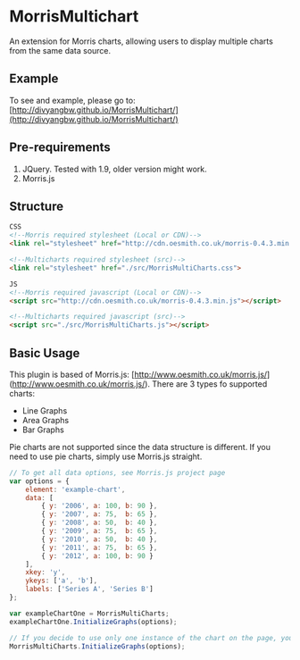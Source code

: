 MorrisMultichart
================

An extension for Morris charts, allowing users to display multiple charts from the same data source.


Example
-------

To see and example, please go to: [http://divyangbw.github.io/MorrisMultichart/](http://divyangbw.github.io/MorrisMultichart/)

Pre-requirements
----------------

1. JQuery. Tested with 1.9, older version might work.
2. Morris.js

Structure
---------

```html
CSS
<!--Morris required stylesheet (Local or CDN)-->
<link rel="stylesheet" href="http://cdn.oesmith.co.uk/morris-0.4.3.min.css">

<!--Multicharts required stylesheet (src)-->
<link rel="stylesheet" href="./src/MorrisMultiCharts.css">

JS
<!--Morris required javascript (Local or CDN)-->
<script src="http://cdn.oesmith.co.uk/morris-0.4.3.min.js"></script>

<!--Multicharts required javascript (src)-->
<script src="./src/MorrisMultiCharts.js"></script>

```

Basic Usage
-----------

This plugin is based of Morris.js: [http://www.oesmith.co.uk/morris.js/] (http://www.oesmith.co.uk/morris.js/). There are 3 types fo supported charts:
* Line Graphs
* Area Graphs
* Bar Graphs

Pie charts are not supported since the data structure is different. If you need to use pie charts, simply use Morris.js straight. 

```js
// To get all data options, see Morris.js project page
var options = {
    element: 'example-chart',
    data: [
        { y: '2006', a: 100, b: 90 },
        { y: '2007', a: 75,  b: 65 },
        { y: '2008', a: 50,  b: 40 },
        { y: '2009', a: 75,  b: 65 },
        { y: '2010', a: 50,  b: 40 },
        { y: '2011', a: 75,  b: 65 },
        { y: '2012', a: 100, b: 90 }
    ],
    xkey: 'y',
    ykeys: ['a', 'b'],
    labels: ['Series A', 'Series B']
};

var exampleChartOne = MorrisMultiCharts;
exampleChartOne.InitializeGraphs(options);

// If you decide to use only one instance of the chart on the page, you can infact call multicharts like this:
MorrisMultiCharts.InitializeGraphs(options);

```